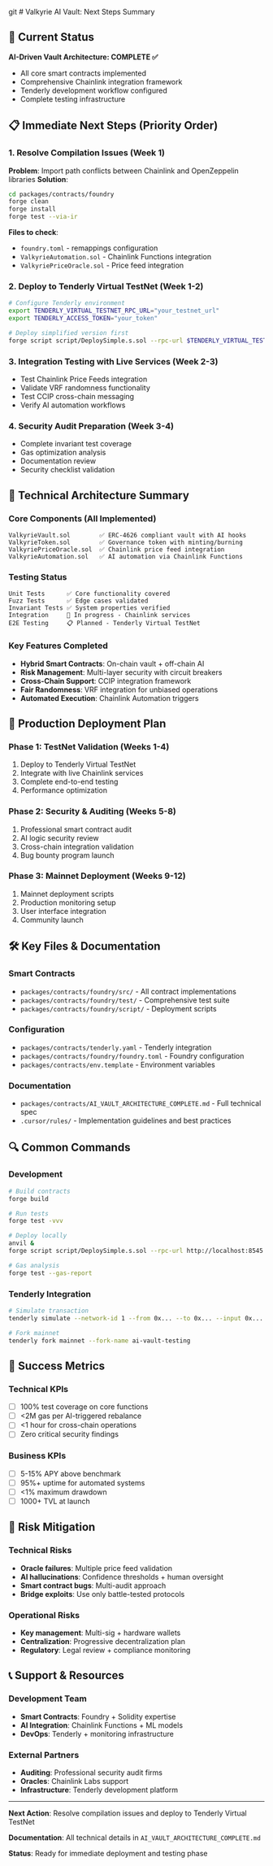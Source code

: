 git # Valkyrie AI Vault: Next Steps Summary

## 🎯 Current Status

**AI-Driven Vault Architecture: COMPLETE ✅**

- All core smart contracts implemented
- Comprehensive Chainlink integration framework
- Tenderly development workflow configured
- Complete testing infrastructure

## 📋 Immediate Next Steps (Priority Order)

### 1. Resolve Compilation Issues (Week 1)

**Problem**: Import path conflicts between Chainlink and OpenZeppelin libraries
**Solution**:

```bash
cd packages/contracts/foundry
forge clean
forge install
forge test --via-ir
```

**Files to check**:

- `foundry.toml` - remappings configuration
- `ValkyrieAutomation.sol` - Chainlink Functions integration
- `ValkyriePriceOracle.sol` - Price feed integration

### 2. Deploy to Tenderly Virtual TestNet (Week 1-2)

```bash
# Configure Tenderly environment
export TENDERLY_VIRTUAL_TESTNET_RPC_URL="your_testnet_url"
export TENDERLY_ACCESS_TOKEN="your_token"

# Deploy simplified version first
forge script script/DeploySimple.s.sol --rpc-url $TENDERLY_VIRTUAL_TESTNET_RPC_URL --broadcast
```

### 3. Integration Testing with Live Services (Week 2-3)

- Test Chainlink Price Feeds integration
- Validate VRF randomness functionality
- Test CCIP cross-chain messaging
- Verify AI automation workflows

### 4. Security Audit Preparation (Week 3-4)

- Complete invariant test coverage
- Gas optimization analysis
- Documentation review
- Security checklist validation

## 🔧 Technical Architecture Summary

### Core Components (All Implemented)

```
ValkyrieVault.sol        ✅ ERC-4626 compliant vault with AI hooks
ValkyrieToken.sol        ✅ Governance token with minting/burning
ValkyriePriceOracle.sol  ✅ Chainlink price feed integration
ValkyrieAutomation.sol   ✅ AI automation via Chainlink Functions
```

### Testing Status

```
Unit Tests      ✅ Core functionality covered
Fuzz Tests      ✅ Edge cases validated
Invariant Tests ✅ System properties verified
Integration     🔄 In progress - Chainlink services
E2E Testing     📋 Planned - Tenderly Virtual TestNet
```

### Key Features Completed

- **Hybrid Smart Contracts**: On-chain vault + off-chain AI
- **Risk Management**: Multi-layer security with circuit breakers
- **Cross-Chain Support**: CCIP integration framework
- **Fair Randomness**: VRF integration for unbiased operations
- **Automated Execution**: Chainlink Automation triggers

## 🚀 Production Deployment Plan

### Phase 1: TestNet Validation (Weeks 1-4)

1. Deploy to Tenderly Virtual TestNet
2. Integrate with live Chainlink services
3. Complete end-to-end testing
4. Performance optimization

### Phase 2: Security & Auditing (Weeks 5-8)

1. Professional smart contract audit
2. AI logic security review
3. Cross-chain integration validation
4. Bug bounty program launch

### Phase 3: Mainnet Deployment (Weeks 9-12)

1. Mainnet deployment scripts
2. Production monitoring setup
3. User interface integration
4. Community launch

## 🛠️ Key Files & Documentation

### Smart Contracts

- `packages/contracts/foundry/src/` - All contract implementations
- `packages/contracts/foundry/test/` - Comprehensive test suite
- `packages/contracts/foundry/script/` - Deployment scripts

### Configuration

- `packages/contracts/tenderly.yaml` - Tenderly integration
- `packages/contracts/foundry/foundry.toml` - Foundry configuration
- `packages/contracts/env.template` - Environment variables

### Documentation

- `packages/contracts/AI_VAULT_ARCHITECTURE_COMPLETE.md` - Full technical spec
- `.cursor/rules/` - Implementation guidelines and best practices

## 🔍 Common Commands

### Development

```bash
# Build contracts
forge build

# Run tests
forge test -vvv

# Deploy locally
anvil &
forge script script/DeploySimple.s.sol --rpc-url http://localhost:8545 --broadcast

# Gas analysis
forge test --gas-report
```

### Tenderly Integration

```bash
# Simulate transaction
tenderly simulate --network-id 1 --from 0x... --to 0x... --input 0x...

# Fork mainnet
tenderly fork mainnet --fork-name ai-vault-testing
```

## 🎯 Success Metrics

### Technical KPIs

- [ ] 100% test coverage on core functions
- [ ] <2M gas per AI-triggered rebalance
- [ ] <1 hour for cross-chain operations
- [ ] Zero critical security findings

### Business KPIs

- [ ] 5-15% APY above benchmark
- [ ] 95%+ uptime for automated systems
- [ ] <1% maximum drawdown
- [ ] 1000+ TVL at launch

## 🚨 Risk Mitigation

### Technical Risks

- **Oracle failures**: Multiple price feed validation
- **AI hallucinations**: Confidence thresholds + human oversight
- **Smart contract bugs**: Multi-audit approach
- **Bridge exploits**: Use only battle-tested protocols

### Operational Risks

- **Key management**: Multi-sig + hardware wallets
- **Centralization**: Progressive decentralization plan
- **Regulatory**: Legal review + compliance monitoring

## 📞 Support & Resources

### Development Team

- **Smart Contracts**: Foundry + Solidity expertise
- **AI Integration**: Chainlink Functions + ML models
- **DevOps**: Tenderly + monitoring infrastructure

### External Partners

- **Auditing**: Professional security audit firms
- **Oracles**: Chainlink Labs support
- **Infrastructure**: Tenderly development platform

---

**Next Action**: Resolve compilation issues and deploy to Tenderly Virtual TestNet

**Documentation**: All technical details in `AI_VAULT_ARCHITECTURE_COMPLETE.md`

**Status**: Ready for immediate deployment and testing phase
